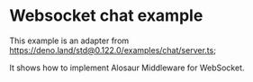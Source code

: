 # Websocket chat example

This example is an adapter from https://deno.land/std@0.122.0/examples/chat/server.ts;

It shows how to implement Alosaur Middleware for WebSocket.
